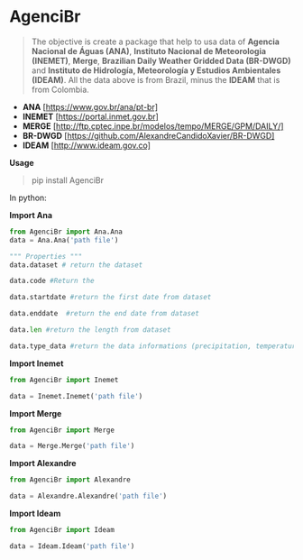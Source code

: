 # AgenciBr

> The objective is create a package that help to usa data of **Agencia Nacional de Águas (ANA)**, **Instituto Nacional de Meteorologia (INEMET)**, **Merge**, **Brazilian Daily Weather Gridded Data (BR-DWGD)** and **Instituto de Hidrología, Meteorología y Estudios Ambientales (IDEAM)**. All the data above is from Brazil, minus the **IDEAM** that is from Colombia.
 
 - **ANA** [https://www.gov.br/ana/pt-br]
 - **INEMET** [https://portal.inmet.gov.br]
 - **MERGE** [http://ftp.cptec.inpe.br/modelos/tempo/MERGE/GPM/DAILY/]
 - **BR-DWGD** [https://github.com/AlexandreCandidoXavier/BR-DWGD]
 - **IDEAM** [http://www.ideam.gov.co]

**Usage**
> pip install AgenciBr  

In python:

**Import Ana**
```python
from AgenciBr import Ana.Ana
data = Ana.Ana('path file')

""" Properties """
data.dataset # return the dataset

data.code #Return the 

data.startdate #return the first date from dataset

data.enddate  #return the end date from dataset

data.len #return the length from dataset

data.type_data #return the data informations (precipitation, temperature, wind, ...)
```

**Import Inemet**

```python
from AgenciBr import Inemet

data = Inemet.Inemet('path file')
```

   **Import Merge**
 ```python
 from AgenciBr import Merge

data = Merge.Merge('path file')
 ```
 
 **Import Alexandre**
 ```python
 from AgenciBr import Alexandre

data = Alexandre.Alexandre('path file')
 ```
 
**Import Ideam**

```python
from AgenciBr import Ideam

data = Ideam.Ideam('path file')
```


 
 
